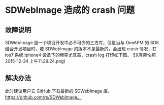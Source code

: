 # SDWebImage 造成的 crash 问题


## 故障说明



SDWebImage 是一个项目开发中必不可少的三方库，但是当与 OneAPM 的 SDK 结合开发项目时，若 SDWebImage 的版本不是最新的，会出现 crash 情况，在 ios7 系统 iphone4 设备下的频率尤其高，crash log 打印如下图。
![](屏幕快照 2015-12-24 上午11.29.24.png)


## 解决办法



此时建议用户去 GitHub 下载最新的 SDWebImage 库，https://github.com/rs/SDWebImage。

